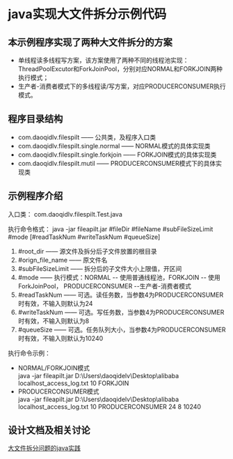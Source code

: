 java实现大文件拆分示例代码
=========
本示例程序实现了两种大文件拆分的方案
----------

*    单线程读多线程写方案，该方案使用了两种不同的线程池实现：ThreadPoolExcutor和ForkJoinPool，分别对应NORMAL和FORKJOIN两种执行模式；  
*    生产者-消费者模式下的多线程读/写方案，对应PRODUCERCONSUMER执行模式。  
	
程序目录结构
----------

*    com.daoqidlv.filespilt —— 公共类，及程序入口类	  
*    com.daoqidlv.filespilt.single.normal —— NORMAL模式的具体实现类	  
*    com.daoqidlv.filespilt.single.forkjoin —— FORKJOIN模式的具体实现类	  
*    com.daoqidlv.filespilt.mutil —— PRODUCERCONSUMER模式下的具体实现类  
	
示例程序介绍
----------

入口类：
    com.daoqidlv.filespilt.Test.java  

执行命令格式：
    java -jar fileapilt.jar #fileDir #fileName #subFileSizeLimit #mode [#readTaskNum #writeTaskNum #queueSize]  
1.    #root_dir —— 源文件及拆分后子文件放置的根目录    		
2.    #orign_file_name —— 原文件名  
3.    #subFileSizeLimit —— 拆分后的子文件大小上限值，开区间    
4.    #mode —— 执行模式：NORMAL -- 使用普通线程池，FORKJOIN -- 使用ForkJoinPool， PRODUCERCONSUMER --生产者-消费者模式  
5.    #readTaskNum —— 可选。读任务数，当参数4为PRODUCERCONSUMER时有效，不输入则默认为24  
6.    #writeTaskNum —— 可选。写任务数，当参数4为PRODUCERCONSUMER时有效，不输入则默认为8  
7.    #queueSize —— 可选。任务队列大小，当参数4为PRODUCERCONSUMER时有效，不输入则默认为10240  

执行命令示例：  
*    NORMAL/FORKJOIN模式  
	java -jar fileapilt.jar D:\Users\daoqidelv\Desktop\alibaba localhost_access_log.txt 10 FORKJOIN  
*    PRODUCERCONSUMER模式   
	java -jar fileapilt.jar D:\Users\daoqidelv\Desktop\alibaba localhost_access_log.txt 10 PRODUCERCONSUMER 24 8 10240  
			
设计文档及相关讨论
------
[大文件拆分问题的java实践](http://www.cnblogs.com/daoqidelv/p/6884223.html)
		
		